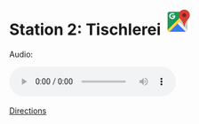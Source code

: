 
# Station 2: Tischlerei <a href="https://www.google.com/maps/dir/?api=1&travelmode=walking&destination=47.7979149,13.0216446"><img src="assets/google-maps.svg" width="48" height="48"></a>

Audio: 

<audio controls>
  <source src="https://github.com/kipppunkte/kipppunkte/raw/gh-pages/assets/2_Tischlerei.mp3" type="audio/mpeg">
  Your browser does not support the audio tag.
</audio>


[Directions](https://www.google.com/maps/dir/?api=1&travelmode=walking&destination=47.7979149,13.0216446)